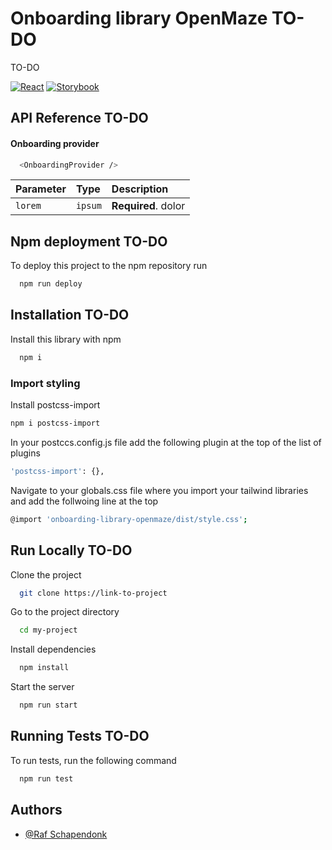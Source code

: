 # Onboarding library OpenMaze TO-DO

TO-DO

[![React](https://img.shields.io/badge/React-20232A?style=for-the-badge&logo=react&logoColor=61DAFB)](https://react.dev)
[![Storybook](https://img.shields.io/badge/storybook-FF4785?style=for-the-badge&logo=storybook&logoColor=white)](https://storybook.js.org)

## API Reference TO-DO

#### Onboarding provider

```bash
  <OnboardingProvider />
```

| Parameter | Type    | Description         |
| :-------- | :------ | :------------------ |
| `lorem`   | `ipsum` | **Required**. dolor |

## Npm deployment TO-DO

To deploy this project to the npm repository run

```bash
  npm run deploy
```

## Installation TO-DO

Install this library with npm

```bash
  npm i
```

### Import styling

Install postcss-import

```bash
npm i postcss-import
```

In your postccs.config.js file add the following plugin at the top of the list of plugins

```bash
'postcss-import': {},
```

Navigate to your globals.css file where you import your tailwind libraries and add the follwoing line at the top

```bash
@import 'onboarding-library-openmaze/dist/style.css';
```

## Run Locally TO-DO

Clone the project

```bash
  git clone https://link-to-project
```

Go to the project directory

```bash
  cd my-project
```

Install dependencies

```bash
  npm install
```

Start the server

```bash
  npm run start
```

## Running Tests TO-DO

To run tests, run the following command

```bash
  npm run test
```

## Authors

- [@Raf Schapendonk](https://github.com/RafSchapendonk)
